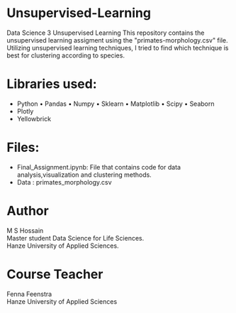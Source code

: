 # Unsupervised-Learning
Data Science 3 Unsupervised Learning
This repository contains the unsupervised learning assigment using the "primates-morphology.csv" file. Utilizing unsupervised learning techniques, I tried to find which technique is best for clustering according to species.

# Libraries used:
* Python
• Pandas
• Numpy
• Sklearn
• Matplotlib
• Scipy
• Seaborn
* Plotly
* Yellowbrick

# Files:
* Final_Assignment.ipynb: File that contains code for data analysis,visualization and clustering methods.
* Data : primates_morphology.csv

# Author
M S Hossain<br/>
Master student Data Science for Life Sciences.<br/>
Hanze University of Applied Sciences.

# Course Teacher
Fenna Feenstra<br/>
Hanze University of Applied Sciences
